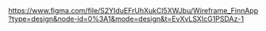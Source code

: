 <a href="https://www.figma.com/file/S2YIduEFrUhXukCl5XWJbu/Wireframe_FinnApp?type=design&node-id=0%3A1&mode=design&t=EvXvLSXIcG1PSDAz-1"> 
https://www.figma.com/file/S2YIduEFrUhXukCl5XWJbu/Wireframe_FinnApp?type=design&node-id=0%3A1&mode=design&t=EvXvLSXIcG1PSDAz-1
</a>
